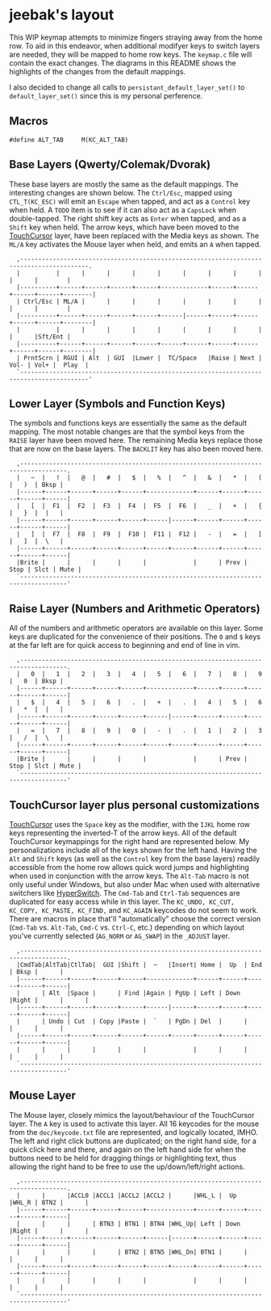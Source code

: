 jeebak's layout
=======================
This WIP keymap attempts to minimize fingers straying away from the home row.
To aid in this endeavor, when additional modifyer keys to switch layers are
needed, they will be mapped to home row keys. The `keymap.c` file will contain
the exact changes. The diagrams in this README shows the highlights of the
changes from the default mappings.

I also decided to change all calls to `persistant_default_layer_set()` to
`default_layer_set()` since this is my personal perference.

## Macros
```
#define ALT_TAB     M(KC_ALT_TAB)
```

## Base Layers (Qwerty/Colemak/Dvorak)
These base layers are mostly the same as the default mappings. The interesting
changes are shown below. The `Ctrl/Esc`, mapped using `CTL_T(KC_ESC)` will emit
an `Escape` when tapped, and act as a `Control` key when held. A `TODO` item is
to see if it can also act as a `CapsLock` when double-tapped. The right shift
key acts as `Enter` when tapped, and as a `Shift` key when held. The arrow
keys, which have been moved to the
[TouchCursor](http://martin-stone.github.io/touchcursor/) layer, have been
replaced with the Media keys as shown. The `ML/A` key activates the Mouse layer
when held, and emits an `A` when tapped.
```
  ,-----------------------------------------------------------------------------------------.
  |          |      |      |      |      |      |      |      |      |      |      |        |
  |----------+------+------+------+------+-------------+------+------+------+------+--------|
  | Ctrl/Esc | ML/A |      |      |      |      |      |      |      |      |      |        |
  |----------+------+------+------+------+------|------+------+------+------+------+--------|
  |          |      |      |      |      |      |      |      |      |      |      |Sft/Ent |
  |----------+------+------+------+------+------+------+------+------+------+------+--------|
  | PrntScrn | RGUI | Alt  | GUI  |Lower |  TC/Space   |Raise | Next | Vol- | Vol+ |  Play  |
  `-----------------------------------------------------------------------------------------'
``` 
  
## Lower Layer (Symbols and Function Keys)
The symbols and functions keys are essentially the same as the default mapping.
The most notable changes are that the symbol keys from the `RAISE` layer have
been moved here. The remaining Media keys replace those that are now on the
base layers. The `BACKLIT` key has also been moved here.
``` 
  ,-----------------------------------------------------------------------------------.
  |   ~  |   !  |   @  |   #  |   $  |   %  |   ^  |   &  |   *  |   (  |   )  | Bksp |
  |------+------+------+------+------+-------------+------+------+------+------+------|
  |   [  |  F1  |  F2  |  F3  |  F4  |  F5  |  F6  |   _  |   +  |   {  |   }  |  |   |
  |------+------+------+------+------+------|------+------+------+------+------+------|
  |   ]  |  F7  |  F8  |  F9  |  F10 |  F11 |  F12 |   -  |   =  |   [  |   ]  |  \   |
  |------+------+------+------+------+------+------+------+------+------+------+------|
  |Brite |      |      |      |      |             |      | Prev | Stop | Slct | Mute |
  `-----------------------------------------------------------------------------------'
``` 
  
## Raise Layer (Numbers and Arithmetic Operators)
All of the numbers and arithmetic operators are available on this layer. Some
keys are duplicated for the convenience of their positions. The `0` and `$`
keys at the far left are for quick access to beginning and end of line in vim.
``` 
  ,-----------------------------------------------------------------------------------.
  |   0  |   1  |   2  |   3  |   4  |   5  |   6  |   7  |   8  |   9  |   0  | Bksp |
  |------+------+------+------+------+-------------+------+------+------+------+------|
  |   $  |   4  |   5  |   6  |   .  |   +  |   .  |   4  |   5  |   6  |   *  |  |   |
  |------+------+------+------+------+------|------+------+------+------+------+------|
  |   =  |   7  |   8  |   9  |   0  |   -  |   .  |   1  |   2  |   3  |   /  |  \   |
  |------+------+------+------+------+------+------+------+------+------+------+------|
  |Brite |      |      |      |      |             |      | Prev | Stop | Slct | Mute |
  `-----------------------------------------------------------------------------------'
``` 
  
## TouchCursor layer plus personal customizations
[TouchCursor](http://martin-stone.github.io/touchcursor/) uses the `Space` key
as the modifier, with the `IJKL` home row keys representing the inverted-T of
the arrow keys. All of the default TouchCursor keymappings for the right hand
are represented below. My personalizations include all of the keys shown for
the left hand. Having the `Alt` and `Shift` keys (as well as the `Control` key
from the base layers) readily accessible from the home row allows quick word
jumps and highlighting when used in conjunction with the arrow keys. The
`Alt-Tab` macro is not only useful under Windows, but also under Mac when used
with alternative switchers like [HyperSwitch](https://bahoom.com/hyperswitch).
The `Cmd-Tab` and `Ctrl-Tab` sequences are duplicated for easy access while in
this layer. The `KC_UNDO, KC_CUT, KC_COPY, KC_PASTE, KC_FIND,` and `KC_AGAIN`
keycodes do not seem to work. There are macros in place that'll "automatically"
choose the correct version (`Cmd-Tab` vs. `Alt-Tab`, `Cmd-C` vs. `Ctrl-C`,
etc.) depending on which layout you've currently selected (`AG_NORM` or
`AG_SWAP`) in the `_ADJUST` layer.
``` 
  ,-----------------------------------------------------------------------------------.
  |CmdTab|AltTab|CtlTab|  GUI |Shift |  ~   |Insert| Home |  Up  | End  | Bksp |      |
  |------+------+------+------+------+-------------+------+------+------+------+------|
  |      | Alt  |Space |      | Find |Again | PgUp | Left | Down |Right |      |      |
  |------+------+------+------+------+------|------+------+------+------+------+------|
  |      | Undo | Cut  | Copy |Paste |  `   | PgDn | Del  |      |      |      |      |
  |------+------+------+------+------+------+------+------+------+------+------+------|
  |      |      |      |      |      |             |      |      |      |      |      |
  `-----------------------------------------------------------------------------------'
``` 

## Mouse Layer
The Mouse layer, closely mimics the layout/behaviour of the TouchCursor layer.
The `A` key is used to activate this layer. All 16 keycodes for the mouse from
the `doc/keycode.txt` file are represented, and logically located, IMHO. The
left and right click buttons are duplicated; on the right hand side, for a
quick click here and there, and again on the left hand side for when the
buttons need to be held for dragging things or highlighting text, thus allowing
the right hand to be free to use the up/down/left/right actions.
``` 
  ,-----------------------------------------------------------------------------------.
  |      |      |ACCL0 |ACCL1 |ACCL2 |ACCL2 |      |WHL_L |  Up  |WHL_R | BTN2 |      |
  |------+------+------+------+------+-------------+------+------+------+------+------|
  |      |      |      | BTN3 | BTN1 | BTN4 |WHL_Up| Left | Down |Right |      |      |
  |------+------+------+------+------+------|------+------+------+------+------+------|
  |      |      |      |      | BTN2 | BTN5 |WHL_Dn| BTN1 |      |      |      |      |
  |------+------+------+------+------+------+------+------+------+------+------+------|
  |      |      |      |      |      |             |      |      |      |      |      |
  `-----------------------------------------------------------------------------------'
``` 
